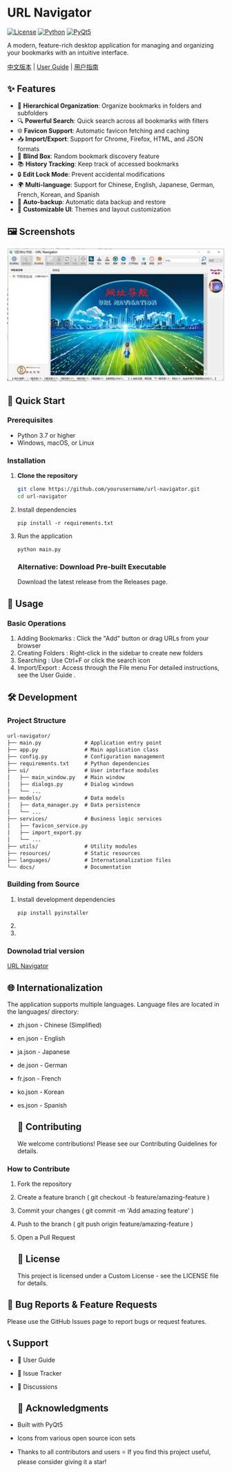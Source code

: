 # URL Navigator

[![License](https://img.shields.io/badge/license-Custom-blue.svg)](LICENSE)
[![Python](https://img.shields.io/badge/python-3.7+-blue.svg)](https://python.org)
[![PyQt5](https://img.shields.io/badge/PyQt5-5.15+-green.svg)](https://pypi.org/project/PyQt5/)

A modern, feature-rich desktop application for managing and organizing your bookmarks with an intuitive interface.

[中文版本](README_zh.md) | [User Guide](docs/user_guide.md) | [用户指南](docs/用户指南.md)

## ✨ Features

- 📁 **Hierarchical Organization**: Organize bookmarks in folders and subfolders
- 🔍 **Powerful Search**: Quick search across all bookmarks with filters
- 🌐 **Favicon Support**: Automatic favicon fetching and caching
- 📥 **Import/Export**: Support for Chrome, Firefox, HTML, and JSON formats
- 🎲 **Blind Box**: Random bookmark discovery feature
- 📚 **History Tracking**: Keep track of accessed bookmarks
- 🔒 **Edit Lock Mode**: Prevent accidental modifications
- 🌍 **Multi-language**: Support for Chinese, English, Japanese, German, French, Korean, and Spanish
- 💾 **Auto-backup**: Automatic data backup and restore
- 🎨 **Customizable UI**: Themes and layout customization

## 🖼️ Screenshots

![Main Interface](docs/images/screenshot.png)

## 🚀 Quick Start

### Prerequisites

- Python 3.7 or higher
- Windows, macOS, or Linux

### Installation

1. **Clone the repository**
   
   ```bash
   git clone https://github.com/yourusername/url-navigator.git
   cd url-navigator
   ```

2. Install dependencies
   
   ```
   pip install -r requirements.txt
   ```

3. Run the application
   
   ```
   python main.py
   ```
   
   ### Alternative: Download Pre-built Executable
   
   Download the latest release from the Releases page.

## 📖 Usage

### Basic Operations

1. Adding Bookmarks : Click the "Add" button or drag URLs from your browser
2. Creating Folders : Right-click in the sidebar to create new folders
3. Searching : Use Ctrl+F or click the search icon
4. Import/Export : Access through the File menu
   For detailed instructions, see the User Guide .

## 🛠️ Development

### Project Structure

```
url-navigator/
├── main.py              # Application entry point
├── app.py               # Main application class
├── config.py            # Configuration management
├── requirements.txt     # Python dependencies
├── ui/                  # User interface modules
│   ├── main_window.py   # Main window
│   ├── dialogs.py       # Dialog windows
│   └── ...
├── models/              # Data models
│   ├── data_manager.py  # Data persistence
│   └── ...
├── services/            # Business logic services
│   ├── favicon_service.py
│   ├── import_export.py
│   └── ...
├── utils/               # Utility modules
├── resources/           # Static resources
├── languages/           # Internationalization files
└── docs/                # Documentation
```

### Building from Source

1. Install development dependencies
   
   ```
   pip install pyinstaller
   ```

2. 

3. 

### Downolad trial version 

[URL Navigator](https://github.com/yihufree/URL-Navigator/releases/download/V0.5/URLNav_20250608.zip)

## 🌐 Internationalization

   The application supports multiple languages. Language files are located in the languages/ directory:

- zh.json - Chinese (Simplified)

- en.json - English

- ja.json - Japanese

- de.json - German

- fr.json - French

- ko.json - Korean

- es.json - Spanish
  
  ## 🤝 Contributing
  
  We welcome contributions! Please see our Contributing Guidelines for details.

### How to Contribute

1. Fork the repository

2. Create a feature branch ( git checkout -b feature/amazing-feature )

3. Commit your changes ( git commit -m 'Add amazing feature' )

4. Push to the branch ( git push origin feature/amazing-feature )

5. Open a Pull Request
   
   ## 📝 License
   
   This project is licensed under a Custom License - see the LICENSE file for details.

## 🐛 Bug Reports & Feature Requests

Please use the GitHub Issues page to report bugs or request features.

## 📞 Support

- 📖 User Guide

- 🐛 Issue Tracker

- 💬 Discussions
  
  ## 🙏 Acknowledgments

- Built with PyQt5

- Icons from various open source icon sets

- Thanks to all contributors and users
  ⭐ If you find this project useful, please consider giving it a star!
